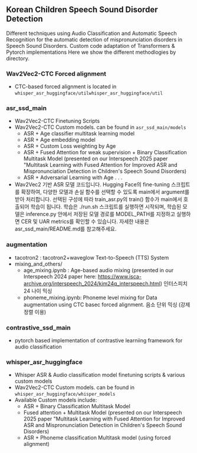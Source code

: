 ## Korean Children Speech Sound Disorder Detection

Different techniques using Audio Classification and Automatic Speech Recognition for the automatic detection of mispronunciation disorders in Speech Sound Disorders.
Custom code adaptation of Transformers & Pytorch implementations
Here we show the different methodlogies by directory.

### Wav2Vec2-CTC Forced alignment
- CTC-based forced alignment is located in `whisper_asr_huggingface/utilwhisper_asr_huggingface/util`

### asr_ssd_main
- Wav2Vec2-CTC Finetuning Scripts
- Wav2Vec2-CTC Custom models. can be found in `asr_ssd_main/models`
    - ASR + Age classifier multitask learning model
    - ASR + Age embedding model
    - ASR + Custom Loss weighting by Age
    - ASR + Fused Attention for weak supervision + Binary Classification Multitask Model (presented on our Interspeech 2025 paper "Multitask 
    Learning with Fused Attention for Improved ASR and Mispronunciation Detection in Children's Speech Sound Disorders)
    - ASR + Adversarial Learning with Age
    . . .
- Wav2Vec2 기반 ASR 모델 코드입니다. Hugging Face의 fine-tuning 스크립트를 확장하여, 다양한 모델과 손실 함수를 선택할 수 있도록 main에서 argument를 받아 처리합니다. 선택된 구성에 따라 train_asr.py의 train() 함수가 main에서 호출되어 학습이 됩니다.
학습은 ./run.sh 스크립트를 실행하면 시작되며, 학습된 모델은 inference.py 안에서 저장된 모델 경로를 MODEL_PATH를 지정하고 실행하면 CER 및 UAR metrics를 확인할 수 있습니다. 자세한 내용은 asr_ssd_main/README.md를 참고해주세요.

### augmentation
- tacotron2 : tacotron2+waveglow Text-to-Speech (TTS) System
- mixing_and_others/
    - age_mixing.ipynb : Age-based audio mixing (presented in our Interspeech 2024 paper here: https://www.isca-archive.org/interspeech_2024/kim24q_interspeech.html) 인터스피치 24 나이 믹싱
    - phoneme_mixing.ipynb: Phoneme level mixing for Data augmentation using CTC basec forced alignment. 음소 단위 믹싱 (강제정렬 이용)

### contrastive_ssd_main
- pytorch based implementation of contrastive learniing framework for audio classification
### whisper_asr_huggingface
- Whisper ASR & Audio classification model finetuning scripts & various custom models
- Wav2Vec2-CTC Custom models. can be found in `whisper_asr_huggingface/whisper_models`
- Available Custom models include:
    - ASR + Binary Classification Multitask Model
    - Fused attention + Multitask Model (presented on our Interspeech 2025 paper "Multitask Learning with Fused Attention for Improved ASR and Mispronunciation Detection in Children's Speech Sound Disorders)
    - ASR + Phoneme classification Multitask model (using forced alignment)

